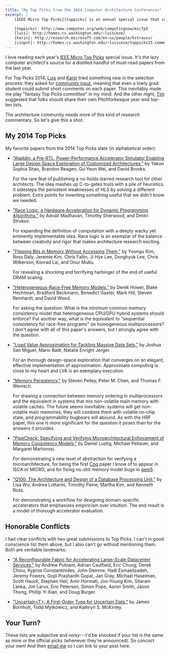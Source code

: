 ```yaml
---
title: "My Top Picks from the 2014 Computer Architecture Conferences"
excerpt: |
    [IEEE Micro Top Picks][toppicks] is an annual special issue that collects the best of each year's computer architecture conferences. This year, [the][luis] [chairs][karin] experimented with a [community input process][cinput], which meant that even a lowly grad student could read the submissions and contribute comments. Here are my favorite papers from the year.

    [toppicks]: http://www.computer.org/web/computingnow/micfp3
    [luis]: http://homes.cs.washington.edu/~luisceze/
    [karin]: http://research.microsoft.com/en-us/people/kstrauss/
    [cinput]: http://homes.cs.washington.edu/~luisceze/toppicks15-community-input.md.html
---
```

I love reading each year's [IEEE Micro Top Picks][toppicks] special issue. It's the lazy computer architect's source for a distilled handful of must-read papers from the last year.

For Top Picks 2014, [Luis][] and [Karin][] tried something new in the selection process: they asked for [community input][cinput], meaning that even a lowly grad student could submit short comments on each paper. This inevitably made me play "fantasy Top Picks committee" in my mind. And the other night, [Tim][] suggested that folks should share their own Pitchforkesque year-end top-ten lists.

The architecture community needs more of this kind of research commentary. So let's give this a shot.

[toppicks]: http://www.computer.org/web/computingnow/micfp3
[luis]: http://homes.cs.washington.edu/~luisceze/
[karin]: http://research.microsoft.com/en-us/people/kstrauss/
[cinput]: http://homes.cs.washington.edu/~luisceze/toppicks15-community-input.md.html
[tim]: http://www.cs.ucsb.edu/~sherwood/

## My 2014 Top Picks

My favorite papers from the 2014 Top Picks slate (in alphabetical order):

* ["Aladdin: a Pre-RTL, Power-Performance Accelerator Simulator Enabling Large Design Space Exploration of Customized Architectures,"][aladdin] by Yakun Sophia Shao, Brandon Reagen, Gu-Yeon Wei, and David Brooks.

  For the rare feat of publishing a no-holds-barred research tool for other architects. The idea mashes up C-to-gates tools with a pile of heuristics. It sidesteps the persistent weaknesses of HLS by solving a different problem. Extra points for inventing something useful that we didn't know we needed.

* ["Race Logic: a Hardware Acceleration for Dynamic Programming Algorithms,"][racelogic] by Advait Madhavan, Timothy Sherwood, and Dmitri Strukov.

  For expanding the definition of computation with a deeply wacky yet eminently implementable idea. Race logic is an exemplar of the balance between creativity and rigor that makes architecture research exciting.

* ["Flipping Bits in Memory Without Accessing Them,"][flipping] by Yoongu Kim, Ross Daly, Jeremie Kim, Chris Fallin, Ji Hye Lee, Donghyuk Lee, Chris Wilkerson, Konrad Lai, and Onur Mutlu.

  For revealing a shocking and terrifying harbinger of the end of useful DRAM scaling.

* ["Heterogeneous-Race-Free Memory Models,"][hrf] by Derek Hower, Blake Hechtman, Bradford Beckmann, Benedict Gaster, Mark Hill, Steven Reinhardt, and David Wood.

  For asking the question: What is the *minimum* common memory consistency model that heterogeneous CPU/GPU hybrid systems should enforce? Put another way, what is the equivalent to "sequential consistency for race-free programs" on homogeneous multiprocessors? I don't agree with all of this paper's answers, but I strongly agree with the question.

* ["Load Value Approximation for Tackling Massive Data Sets,"][lva] by Joshua San Miguel, Mario Badr, Natalie Enright Jerger.

  For an thorough design-space exploration that converges on an elegant, effective implementation of approximation. Approximate computing is close to my heart and LVA is an exemplary execution.

* ["Memory Persistency,"][persistency] by Steven Pelley, Peter M. Chen, and Thomas F. Wenisch.

  For drawing a connection between memory ordering in multiprocessors and the equivalent in systems that mix non-volatile main memory with volatile caches. The future seems inevitable: systems will get non-volatile main memories, they will combine them with volatile on-chip state, and programmability bugbears will abound. As with the HRF paper, this one is more significant for the question it poses than for the answers it provides.
* ["PipeCheck: Specifying and Verifying Microarchitectural Enforcement of Memory Consistency Models,"][pipecheck] by Daniel Lustig, Michael Pellauer, and Margaret Martonosi.

  For demonstrating a new level of abstraction for verifying a microarchitecture, for being the first [Coq][] paper I know of to appear in ISCA or MICRO, and for fixing no-shit memory model bugs in [gem5][].

* ["Q100: The Architecture and Design of a Database Processing Unit,"][q100] by Lisa Wu, Andrea Lottarini, Timothy Paine, Martha Kim, and Kenneth Ross.

  For demonstrating a workflow for designing domain-specific accelerators that emphasizes empiricism over intuition. The end result is a model of thorough accelerator evaluation.

[racelogic]: http://dl.acm.org/citation.cfm?id=2665747
[q100]: http://dl.acm.org/citation.cfm?id=2541961
[pipecheck]: https://www.princeton.edu/~dlustig/dlustig_MICRO14.pdf
[persistency]: http://dl.acm.org/citation.cfm?id=2665712
[lva]: http://www.eecg.toronto.edu/~enright/lva-micro2014.pdf
[hrf]: http://dl.acm.org/citation.cfm?id=2541981&preflayout=tabs
[flipping]: http://dl.acm.org/citation.cfm?id=2665726
[aladdin]: http://dl.acm.org/citation.cfm?id=2665689
[gem5]: http://gem5.org/Main_Page
[coq]: https://coq.inria.fr

## Honorable Conflicts

I had clear conflicts with two great submissions to Top Picks. I can't in good conscience list them above, but I also can't go without mentioning them. Both are veritable landmarks:

* ["A Reconfigurable Fabric for Accelerating Large-Scale Datacenter Services,"][catapult] by Andrew Putnam, Adrian Caulfield, Eric Chung, Derek Chiou, Kypros Constantinides, John Demme, Hadi Esmaeilzadeh, Jeremy Fowers, Gopi Prashanth Gopal, Jan Gray, Michael Haselman, Scott Hauck, Stephen Heil, Amir Hormati, Joo-Young Kim, Sitaram Lanka, Jim Larus, Eric Peterson, Simon Pope, Aaron Smith, Jason Thong, Phillip Yi Xiao, and Doug Burger.

* ["Uncertain&lt;T&gt;: A First-Order Type for Uncertain Data,"][uncertaint] by James Bornholt, Todd Mytkowicz, and Kathryn S. McKinley.

[catapult]: http://research.microsoft.com/pubs/212001/Catapult_ISCA_2014.pdf
[uncertaint]: http://research.microsoft.com/pubs/208236/asplos077-bornholtA.pdf

## Your Turn?

These lists are subjective and noisy---I'd be shocked if your list is the same as mine or the official picks (whenever they're announced). So concoct your own! And then [email me][me] so I can link to your post here.

[me]: mailto:asampson@cs.washington.edu

